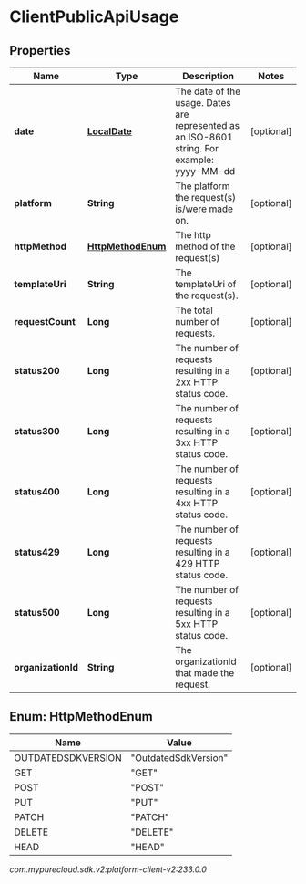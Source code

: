 # ClientPublicApiUsage


## Properties

| Name | Type | Description | Notes |
| ------------ | ------------- | ------------- | ------------- |
| **date** | [**LocalDate**](LocalDate) | The date of the usage. Dates are represented as an ISO-8601 string. For example: yyyy-MM-dd |  [optional] |
| **platform** | **String** | The platform the request(s) is/were made on. |  [optional] |
| **httpMethod** | [**HttpMethodEnum**](#Enum--HttpMethodEnum) | The http method of the request(s) |  [optional] |
| **templateUri** | **String** | The templateUri of the request(s). |  [optional] |
| **requestCount** | **Long** | The total number of requests. |  [optional] |
| **status200** | **Long** | The number of requests resulting in a 2xx HTTP status code. |  [optional] |
| **status300** | **Long** | The number of requests resulting in a 3xx HTTP status code. |  [optional] |
| **status400** | **Long** | The number of requests resulting in a 4xx HTTP status code. |  [optional] |
| **status429** | **Long** | The number of requests resulting in a 429 HTTP status code. |  [optional] |
| **status500** | **Long** | The number of requests resulting in a 5xx HTTP status code. |  [optional] |
| **organizationId** | **String** | The organizationId that made the request. |  [optional] |


## Enum: HttpMethodEnum

| Name | Value |
| ---- | ----- |
| OUTDATEDSDKVERSION | &quot;OutdatedSdkVersion&quot; | 
| GET | &quot;GET&quot; | 
| POST | &quot;POST&quot; | 
| PUT | &quot;PUT&quot; | 
| PATCH | &quot;PATCH&quot; | 
| DELETE | &quot;DELETE&quot; | 
| HEAD | &quot;HEAD&quot; | 




_com.mypurecloud.sdk.v2:platform-client-v2:233.0.0_
